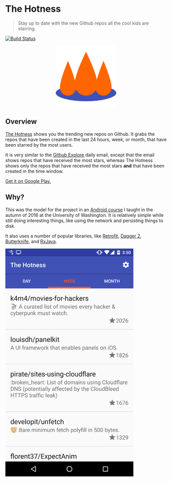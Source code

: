 # The Hotness

> Stay up to date with the new Github repos all the cool kids are starring.

[![Build Status](https://travis-ci.org/srsudar/GithubHotness.svg?branch=master)](https://travis-ci.org/srsudar/GithubHotness)

<p align="center">
  <img alt="The Hotness Icon" src="./assets/icon_192.png"/>
</p>

## Overview

[The
Hotness](https://play.google.com/store/apps/details?id=com.samsudar.thehotness)
shows you the trending new repos on Github. It grabs the repos that have been
created in the last 24 hours, week, or month, that have been starred by the
most users.

It is very similar to the [Github Explore](https://github.com/explore) daily
email, except that the email shows repos that have received the most stars,
whereas The Hotness shows only the repos that have received the most stars
**and** that have been created in the time window.

[Get it on Google
Play.](https://play.google.com/store/apps/details?id=com.samsudar.thehotness&hl=en)

## Why?

This was the model for the project in an [Android
course](https://courses.cs.washington.edu/courses/cse390a1/16au/) I taught in
the autumn of 2016 at the University of Washington. It is relatively simple
while still doing interesting things, like using the network and persisting
things to disk.

It also uses a number of popular libraries, like
[Retrofit](https://square.github.io/retrofit/), [Dagger
2](https://google.github.io/dagger/),
[Butterknife](https://jakewharton.github.io/butterknife/), and
[RxJava](https://github.com/ReactiveX/RxJava).

<img alt="Screenshot" src="./assets/screenshot.png" width="400px"/>
